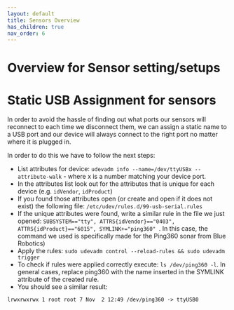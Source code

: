 ```yaml
---
layout: default
title: Sensors Overview
has_children: true
nav_order: 6
---
```


# Overview for Sensor setting/setups




# Static USB Assignment for sensors #

In order to avoid the hassle of finding out what ports our sensors will reconnect to each time we disconnect them,
we can assign a static name to a USB port and our device will always connect to the right port no matter where it is
plugged in.

In order to do this we have to follow the next steps:

- List attributes for device:
  `udevadm info --name=/dev/ttyUSBx --attribute-walk` - where x is a number matching your device port.
- In the attributes list look out for the attributes that is unique for each device (e.g. `idVendor`, `idProduct`)
- If you found those attributes open (or create and open if it does not exist) the following file: `/etc/udev/rules.d/99-usb-serial.rules`
- If the unique attributes were found, write a similar rule in the file we just opened: `SUBSYSTEM=="tty", ATTRS{idVendor}=="0403", ATTRS{idProduct}=="6015", SYMLINK+="ping360"
  `. In this case, the command we used is specifically made for the Ping360 sonar from Blue Robotics)
- Apply the rules: `sudo udevadm control --reload-rules && sudo udevadm trigger`
- To check if rules were applied correctly execute: `ls /dev/ping360 -l`. In general cases, replace ping360 with the name
  inserted in the SYMLINK attribute of the created rule.
- You should see a similar result:

`lrwxrwxrwx 1 root root 7 Nov  2 12:49 /dev/ping360 -> ttyUSB0`